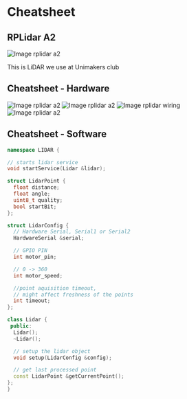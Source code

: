 # Cheatsheet

## RPLidar A2

![Image rplidar a2](https://www.robot-italy.com/media/catalog/product/cache/3/image/d43192dcd82ea942982b4b1d2a6e2479/d/f/dfr0445-image.jpg)

This is LiDAR we use at Unimakers club

## Cheatsheet - Hardware

![Image rplidar a2](http://www.seeedstudio.com/document/pics/110090081/110090081_1.jpg)
![Image rplidar a2](http://www.seeedstudio.com/document/pics/110090081/110090081_9.jpg)
![Image rplidar wiring](<https://static.cytron.io/image/catalog/products/SN-LIDAR-A2/SN-LIDAR-A2M8%20(6).jpg>)
![Image rplidar a2](<https://static.cytron.io/image/catalog/products/SN-LIDAR-A2/SN-LIDAR-A2M8%20(7).jpg>)

## Cheatsheet - Software

```c++
namespace LIDAR {

// starts lidar service
void startService(Lidar &lidar);

struct LidarPoint {
  float distance;
  float angle;
  uint8_t quality;
  bool startBit;
};

struct LidarConfig {
  // Hardware Serial, Serial1 or Serial2
  HardwareSerial &serial;

  // GPIO PIN
  int motor_pin;

  // 0 -> 360
  int motor_speed;

  //point aquisition timeout,
  // might affect freshness of the points
  int timeout;
};

class Lidar {
 public:
  Lidar();
  ~Lidar();

  // setup the lidar object
  void setup(LidarConfig &config);

  // get last processed point
  const LidarPoint &getCurrentPoint();
};
}

```
